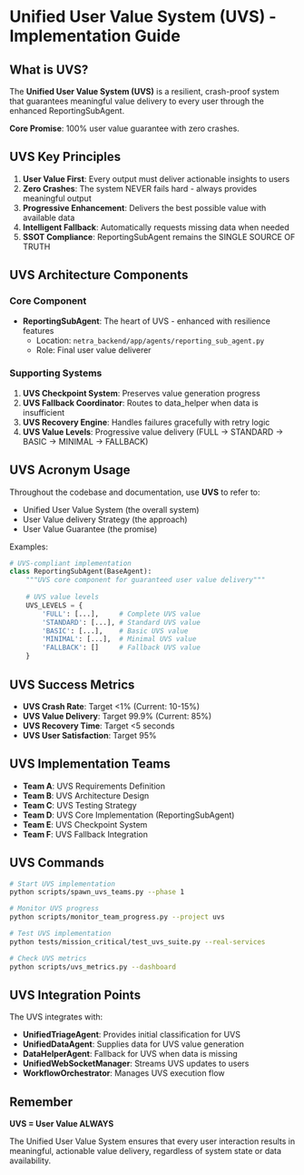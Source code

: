 # Unified User Value System (UVS) - Implementation Guide

## What is UVS?

The **Unified User Value System (UVS)** is a resilient, crash-proof system that guarantees meaningful value delivery to every user through the enhanced ReportingSubAgent. 

**Core Promise**: 100% user value guarantee with zero crashes.

## UVS Key Principles

1. **User Value First**: Every output must deliver actionable insights to users
2. **Zero Crashes**: The system NEVER fails hard - always provides meaningful output
3. **Progressive Enhancement**: Delivers the best possible value with available data
4. **Intelligent Fallback**: Automatically requests missing data when needed
5. **SSOT Compliance**: ReportingSubAgent remains the SINGLE SOURCE OF TRUTH

## UVS Architecture Components

### Core Component
- **ReportingSubAgent**: The heart of UVS - enhanced with resilience features
  - Location: `netra_backend/app/agents/reporting_sub_agent.py`
  - Role: Final user value deliverer

### Supporting Systems
1. **UVS Checkpoint System**: Preserves value generation progress
2. **UVS Fallback Coordinator**: Routes to data_helper when data is insufficient
3. **UVS Recovery Engine**: Handles failures gracefully with retry logic
4. **UVS Value Levels**: Progressive value delivery (FULL → STANDARD → BASIC → MINIMAL → FALLBACK)

## UVS Acronym Usage

Throughout the codebase and documentation, use **UVS** to refer to:
- Unified User Value System (the overall system)
- User Value delivery Strategy (the approach)
- User Value Guarantee (the promise)

Examples:
```python
# UVS-compliant implementation
class ReportingSubAgent(BaseAgent):
    """UVS core component for guaranteed user value delivery"""
    
    # UVS value levels
    UVS_LEVELS = {
        'FULL': [...],     # Complete UVS value
        'STANDARD': [...], # Standard UVS value
        'BASIC': [...],    # Basic UVS value
        'MINIMAL': [...],  # Minimal UVS value
        'FALLBACK': []     # Fallback UVS value
    }
```

## UVS Success Metrics

- **UVS Crash Rate**: Target <1% (Current: 10-15%)
- **UVS Value Delivery**: Target 99.9% (Current: 85%)
- **UVS Recovery Time**: Target <5 seconds
- **UVS User Satisfaction**: Target 95%

## UVS Implementation Teams

- **Team A**: UVS Requirements Definition
- **Team B**: UVS Architecture Design
- **Team C**: UVS Testing Strategy
- **Team D**: UVS Core Implementation (ReportingSubAgent)
- **Team E**: UVS Checkpoint System
- **Team F**: UVS Fallback Integration

## UVS Commands

```bash
# Start UVS implementation
python scripts/spawn_uvs_teams.py --phase 1

# Monitor UVS progress
python scripts/monitor_team_progress.py --project uvs

# Test UVS implementation
python tests/mission_critical/test_uvs_suite.py --real-services

# Check UVS metrics
python scripts/uvs_metrics.py --dashboard
```

## UVS Integration Points

The UVS integrates with:
- **UnifiedTriageAgent**: Provides initial classification for UVS
- **UnifiedDataAgent**: Supplies data for UVS value generation
- **DataHelperAgent**: Fallback for UVS when data is missing
- **UnifiedWebSocketManager**: Streams UVS updates to users
- **WorkflowOrchestrator**: Manages UVS execution flow

## Remember

**UVS = User Value ALWAYS**

The Unified User Value System ensures that every user interaction results in meaningful, actionable value delivery, regardless of system state or data availability.